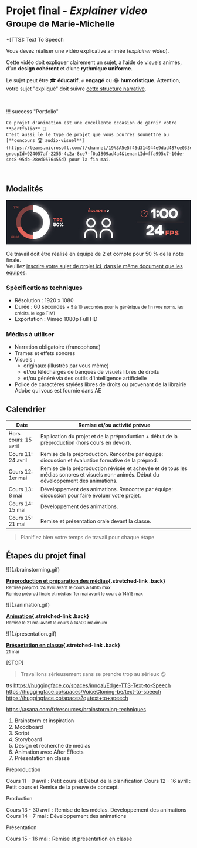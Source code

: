 # Projet final - _Explainer video_ <br><small>Groupe de Marie-Michelle</small>

*[TTS]: Text To Speech

Vous devez réaliser une vidéo explicative animée (_explainer video_).

Cette vidéo doit expliquer clairement un sujet, à l’aide de visuels animés, d’un **design cohérent** et d’une **rythmique uniforme**.

Le sujet peut être 🎓 **éducatif**, ✊ **engagé** ou 😂 **humoristique**. Attention, votre sujet "expliqué" doit suivre [cette structure narrative](https://tim-montmorency.com/compendium/582-214-animation2d-jf-mm/exercices_ae/projet-final-mm/step1.html#structure-narrative).

<br>

!!! success "Portfolio"

    Ce projet d'animation est une excellente occasion de garnir votre **portfolio** 🎨
    C'est aussi le le type de projet que vous pourrez soumettre au [**concours 🏆 audio-visuel**](https://teams.microsoft.com/l/channel/19%3A5e5f45d314944e9dad487ce033ea4f3e%40thread.tacv2/Concours%20essais%20audiovisuels?groupId=924057af-2255-4c2a-8ce7-f0a1809ad4a4&tenantId=ffa995c7-10de-4ec8-95db-28ed0576455d) pour la fin mai. 

<br>

## Modalités

![](infos.jpg)

Ce travail doit être réalisé en équipe de 2 et compte pour 50 % de la note finale. <br> 
Veuillez [inscrire votre sujet de projet ici, dans le même document que les équipes](https://cmontmorency365-my.sharepoint.com/:x:/g/personal/mariem_ouellet_cmontmorency_qc_ca/ESPtsDKJDPlNqTAfpmQNQT0BYV5jNZDCXQgwPg6iVncX0w?e=OjUnJM).

### Spécifications techniques

* Résolution : 1920 x 1080
* Durée : 60 secondes <small>+ 5 à 10 secondes pour le générique de fin (vos noms, les crédits, le logo TIM) </small>
* Exportation : Vimeo 1080p Full HD

### Médias à utiliser

* Narration obligatoire (francophone)
* Trames et effets sonores
* Visuels :
  * originaux (illustrés par vous même)
  * et/ou téléchargés de banques de visuels libres de droits
  * et/ou généré via des outils d'intelligence artificielle
* Police de caractères stylées libres de droits ou provenant de la librairie Adobe qui vous est fournie dans AE

[^tts]: [:hugging: TTS sur ElevenLabs](https://elevenlabs.io/fr)

## Calendrier

| Date                 | Remise et/ou activité prévue                                                                                                              |
|----------------------|-------------------------------------------------------------------------------------------------------------------------------------------|
| Hors cours: 15 avril | Explication du projet et de la préproduction + début de la préproduction (hors cours en devoir).                                          |
| Cours 11: 24 avril   | Remise de la préproduction. Rencontre par équipe: discussion et évaluation formative de la préprod.                                       |
| Cours 12: 1er mai    | Remise de la préproduction révisée et achevée et de tous les médias sonores et visuels non-animés. Début du développement des animations. |
| Cours 13: 8 mai      | Développement des animations. Rencontre par équipe: discussion pour faire évoluer votre projet.                                           |
| Cours 14: 15 mai     | Développement des animations.                                                                                                             |
| Cours 15: 21 mai     | Remise et présentation orale devant la classe.                                                                                            |


> Planifiez bien votre temps de travail pour chaque étape


## Étapes du projet final

<div class="grid grid-1-2" markdown>
  ![](./brainstorming.gif)

  **[Préproduction et préparation des médias](./step1.md){.stretched-link .back}**
  <br><small>Remise préprod: 24 avril avant le cours à 14h15 max</small>
  <br><small>Remise préprod finale et médias: 1er mai avant le cours à 14h15 max</small>
</div>

<div class="grid grid-1-2" markdown>
  ![](./animation.gif)

  **[Animation](./step2.md){.stretched-link .back}**
  <br><small>Remise le 21 mai avant le cours à 14h00 maximum</small>
</div>

<div class="grid grid-1-2" markdown>
  ![](./presentation.gif)

  **[Présentation en classe](./step3.md){.stretched-link .back}**
  <br><small>21 mai</small>
</div>

[STOP]

> Travaillons sérieusement sans se prendre trop au sérieux :wink:

tts
https://huggingface.co/spaces/innoai/Edge-TTS-Text-to-Speech
https://huggingface.co/spaces/VoiceCloning-be/text-to-speech
https://huggingface.co/spaces?q=text+to+speech

https://asana.com/fr/resources/brainstorming-techniques

1. Brainstorm et inspiration
1. Moodboard
1. Script
1. Storyboard
1. Design et recherche de médias
1. Animation avec After Effects
1. Présentation en classe



Préproduction

Cours 11 - 9 avril : Petit cours et Début de la planification
Cours 12 - 16 avril : Petit cours et Remise de la preuve de concept.

Production

Cours 13 - 30 avril : Remise de les médias. Développement des animations
Cours 14 - 7 mai : Développement des animations

Présentation

Cours 15 - 16 mai : Remise et présentation en classe